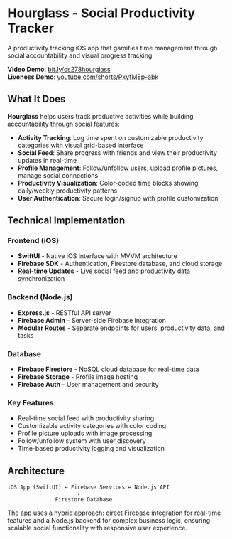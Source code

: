 # Hourglass - Social Productivity Tracker

A productivity tracking iOS app that gamifies time management through social accountability and visual progress tracking.

**Video Demo**: [bit.ly/cs278hourglass](youtu.be/gj5VHRDr-i8)  
**Liveness Demo**: [youtube.com/shorts/PxyfM8p-abk](https://www.youtube.com/shorts/PxyfM8p-abk) 

## What It Does

**Hourglass** helps users track productive activities while building accountability through social features:

- **Activity Tracking**: Log time spent on customizable productivity categories with visual grid-based interface
- **Social Feed**: Share progress with friends and view their productivity updates in real-time
- **Profile Management**: Follow/unfollow users, upload profile pictures, manage social connections
- **Productivity Visualization**: Color-coded time blocks showing daily/weekly productivity patterns
- **User Authentication**: Secure login/signup with profile customization

## Technical Implementation

### Frontend (iOS)
- **SwiftUI** - Native iOS interface with MVVM architecture
- **Firebase SDK** - Authentication, Firestore database, and cloud storage
- **Real-time Updates** - Live social feed and productivity data synchronization

### Backend (Node.js)
- **Express.js** - RESTful API server
- **Firebase Admin** - Server-side Firebase integration
- **Modular Routes** - Separate endpoints for users, productivity data, and tasks

### Database
- **Firebase Firestore** - NoSQL cloud database for real-time data
- **Firebase Storage** - Profile image hosting
- **Firebase Auth** - User management and security

### Key Features
- Real-time social feed with productivity sharing
- Customizable activity categories with color coding
- Profile picture uploads with image processing
- Follow/unfollow system with user discovery
- Time-based productivity logging and visualization

## Architecture

```
iOS App (SwiftUI) ↔ Firebase Services ↔ Node.js API
                      ↓
               Firestore Database
```

The app uses a hybrid approach: direct Firebase integration for real-time features and a Node.js backend for complex business logic, ensuring scalable social functionality with responsive user experience. 
